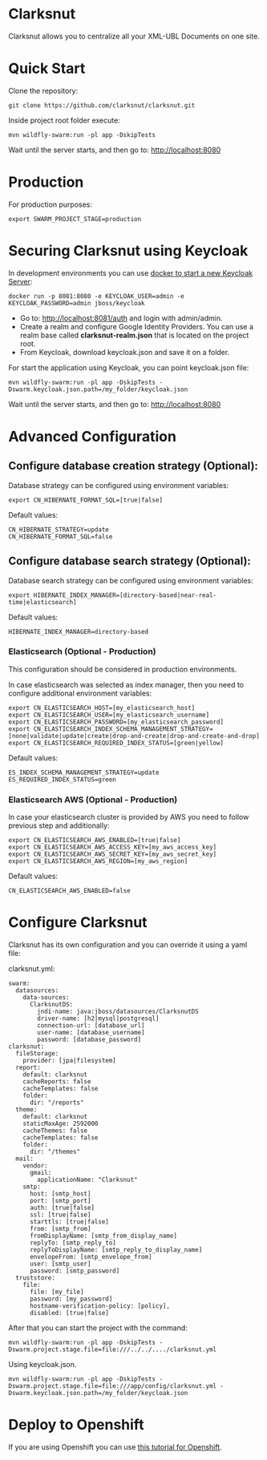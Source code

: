 # Clarksnut
Clarksnut allows you to centralize all your XML-UBL Documents on one site.

# Quick Start
Clone the repository:
```
git clone https://github.com/clarksnut/clarksnut.git
```

Inside project root folder execute:
```
mvn wildfly-swarm:run -pl app -DskipTests
```

Wait until the server starts, and then go to: <http://localhost:8080>

# Production
For production purposes:
```
export SWARM_PROJECT_STAGE=production
```

# Securing Clarksnut using Keycloak
In development environments you can use [docker to start a new Keycloak Server](https://hub.docker.com/r/jboss/keycloak/):
```
docker run -p 8081:8080 -e KEYCLOAK_USER=admin -e KEYCLOAK_PASSWORD=admin jboss/keycloak
```

* Go to: <http://localhost:8081/auth> and login with admin/admin.
* Create a realm and configure Google Identity Providers. You can use a realm base called **clarksnut-realm.json** that is located on the project root.
* From Keycloak, download keycloak.json and save it on a folder.


For start the application using Keycloak, you can point keycloak.json file:
```
mvn wildfly-swarm:run -pl app -DskipTests -Dswarm.keycloak.json.path=/my_folder/keycloak.json
```

Wait until the server starts, and then go to: <http://localhost:8080>

# Advanced Configuration

## Configure database creation strategy (Optional):

Database strategy can be configured using environment variables:
```
export CN_HIBERNATE_FORMAT_SQL=[true|false]
```

Default values:
```
CN_HIBERNATE_STRATEGY=update
CN_HIBERNATE_FORMAT_SQL=false
```

## Configure database search strategy (Optional):

Database search strategy can be configured using environment variables:
```
export HIBERNATE_INDEX_MANAGER=[directory-based|near-real-time|elasticsearch]
```
Default values:
```
HIBERNATE_INDEX_MANAGER=directory-based
```

### Elasticsearch (Optional - Production)
This configuration should be considered in production environments.

In case elasticsearch was selected as index manager, then you need to configure additional environment variables:
```
export CN_ELASTICSEARCH_HOST=[my_elasticsearch_host]
export CN_ELASTICSEARCH_USER=[my_elasticsearch_username]
export CN_ELASTICSEARCH_PASSWORD=[my_elasticsearch_password]
export CN_ELASTICSEARCH_INDEX_SCHEMA_MANAGEMENT_STRATEGY=[none|validate|update|create|drop-and-create|drop-and-create-and-drop]
export CN_ELASTICSEARCH_REQUIRED_INDEX_STATUS=[green|yellow]
```
Default values:
```
ES_INDEX_SCHEMA_MANAGEMENT_STRATEGY=update
ES_REQUIRED_INDEX_STATUS=green
```

### Elasticsearch AWS (Optional - Production)
In case your elasticsearch cluster is provided by AWS you need to follow previous step and additionally:

```
export CN_ELASTICSEARCH_AWS_ENABLED=[true|false]
export CN_ELASTICSEARCH_AWS_ACCESS_KEY=[my_aws_access_key]
export CN_ELASTICSEARCH_AWS_SECRET_KEY=[my_aws_secret_key]
export CN_ELASTICSEARCH_AWS_REGION=[my_aws_region]
```

Default values:
```
CN_ELASTICSEARCH_AWS_ENABLED=false
```      

# Configure Clarksnut
Clarksnut has its own configuration and you can override it using a yaml file:

clarksnut.yml:

```
swarm:
  datasources:
    data-sources:
      ClarksnutDS:
        jndi-name: java:jboss/datasources/ClarksnutDS
        driver-name: [h2|mysql|postgresql]
        connection-url: [database_url]
        user-name: [database_username]
        password: [database_password]
clarksnut:
  fileStorage:
    provider: [jpa|filesystem]
  report:
    default: clarksnut
    cacheReports: false
    cacheTemplates: false
    folder:
      dir: "/reports"
  theme:
    default: clarksnut
    staticMaxAge: 2592000
    cacheThemes: false
    cacheTemplates: false
    folder:
      dir: "/themes"
  mail:
    vendor:
      gmail:
        applicationName: "Clarksnut"
    smtp:
      host: [smtp_host]
      port: [smtp_port]
      auth: [true|false]
      ssl: [true|false]
      starttls: [true|false]      
      from: [smtp_from]
      fromDisplayName: [smtp_from_display_name]
      replyTo: [smtp_reply_to]
      replyToDisplayName: [smtp_reply_to_display_name]
      envelopeFrom: [smtp_envelope_from]
      user: [smtp_user]
      password: [smtp_password]
  truststore:
    file:
      file: [my_file]
      password: [my_password]
      hostname-verification-policy: [policy],
      disabled: [true|false]
``` 

After that you can start the project with the command:

```
mvn wildfly-swarm:run -pl app -DskipTests -Dswarm.project.stage.file=file:///../../..../clarksnut.yml
```

Using keycloak.json.

```
mvn wildfly-swarm:run -pl app -DskipTests -Dswarm.project.stage.file=file:///app/config/clarksnut.yml -Dswarm.keycloak.json.path=/my_folder/keycloak.json
```

# Deploy to Openshift
If you are using Openshift you can use [this tutorial for Openshift](https://github.com/clarksnut/clarksnut/blob/master/docs/openshift.md).

